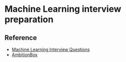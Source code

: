 # Machine Learning interview preparation

## Reference

- [Machine Learning Interview Questions](https://github.com/andrewekhalel/MLQuestions)
- [AmbitionBox](https://www.ambitionbox.com/interviews/jp-morgan-chase-interview-questions/machine-learning-engineer)
